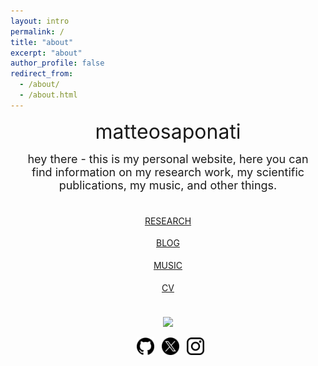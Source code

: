 ```yaml
---
layout: intro
permalink: /
title: "about"
excerpt: "about"
author_profile: false
redirect_from: 
  - /about/
  - /about.html
---
```



<div style="margin-right: 20px;">
<div style="margin-left: 20px;">

<font size="6"> <p style="text-align: center;"> matteosaponati </p></font> 

<font size="4"> <p style="text-align: center;">hey there - this is my personal website, here you can find information on my research work, my scientific publications, my music, and other things. </p></font> 

<p style="margin-bottom:0.5cm; text-align: center; margin-top:1cm;">
<a href="https://matteosaponati.github.io/research">RESEARCH</a>
</p>

<p style="margin-bottom:0.5cm; text-align: center;">
<a href="https://matteosaponati.github.io/year-archive/">BLOG</a>
</p>

<p style="margin-bottom:0.5cm; text-align: center;">
<a href="https://matteosaponati.github.io/music">MUSIC</a>
</p>

<p style="margin-bottom:1cm; text-align: center; ">
<a href="https://matteosaponati.github.io/cv/">CV</a>
</p>

<figure>
<center><img src="/images/about/me_garfagnana.png" style="width:30%"></center>
</figure>

<p style="text-align: center;">
 <a href="https://github.com/matteosaponati" target="_blank"><span style="display: inline-block; vertical-align: middle; margin-left: 8px;"><img src="/images/general/github_icon.png" alt="Icon" style="width: 2em; height: 2em;"></span></a>
  <a href="https://twitter.com/matteosaponati" target="_blank"><span style="display: inline-block; vertical-align: middle; margin-left: 8px;"><img src="/images/general/x_icon.png" alt="Icon" style="width: 2em; height: 2em;"></span></a>
   <a href="https://www.instagram.com/matteosaponati/" target="_blank"><span style="display: inline-block; vertical-align: middle; margin-left: 8px;"><img src="/images/general/instagram_icon.png" alt="Icon" style="width: 2em; height: 2em;"></span></a>  
</p>

